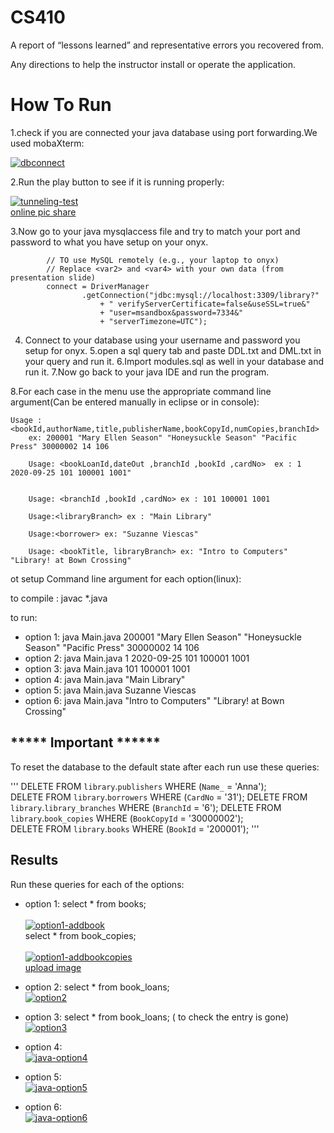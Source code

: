 # CS410
A report of “lessons learned” and representative errors you recovered from.

Any directions to help the instructor install or operate the application.
# How To Run
1.check if you are connected your java database using port forwarding.We used mobaXterm:


<a href="https://ibb.co/4NmpjF6"><img src="https://i.ibb.co/2KndjFD/dbconnect.png" alt="dbconnect" border="0"></a>

2.Run the play button to see if it is running properly:

<a href="https://ibb.co/VvZwcmh"><img src="https://i.ibb.co/MR4Bx6j/tunneling-test.png" alt="tunneling-test" border="0"></a><br /><a target='_blank' href='https://imgbb.com/'>online pic share</a><br />

3.Now go to your java mysqlaccess file and try to match your port and password to what you have setup on your onyx.

        	// TO use MySQL remotely (e.g., your laptop to onyx)
        	// Replace <var2> and <var4> with your own data (from presentation slide)
			connect = DriverManager
                    .getConnection("jdbc:mysql://localhost:3309/library?"
                    	+ " verifyServerCertificate=false&useSSL=true&"
                        + "user=msandbox&password=7334&"
                    	+ "serverTimezone=UTC");
                      
4. Connect to your database using your username and password you setup for onyx.
5.open a sql query tab and paste DDL.txt and DML.txt in your query and run it.
6.Import modules.sql as well in your database and run it.
7.Now go back to your java IDE and run the program.

8.For each case in the menu use the appropriate command line argument(Can be entered manually in eclipse or in console):
	
	Usage : <bookId,authorName,title,publisherName,bookCopyId,numCopies,branchId>
        ex: 200001 "Mary Ellen Season" "Honeysuckle Season" "Pacific Press" 30000002 14 106        	 

        Usage: <bookLoanId,dateOut ,branchId ,bookId ,cardNo>  ex : 1 2020-09-25 101 100001 1001"
            	
            	
        Usage: <branchId ,bookId ,cardNo> ex : 101 100001 1001
           
        Usage:<libraryBranch> ex : "Main Library" 
                        	
        Usage:<borrower> ex: "Suzanne Viescas" 
	            	
        Usage: <bookTitle, libraryBranch> ex: "Intro to Computers"  "Library! at Bown Crossing" 
	
ot setup Command line argument for each option(linux):

to compile : javac *.java 

to run:

* option 1: java Main.java 200001 "Mary Ellen Season" "Honeysuckle Season" "Pacific Press" 30000002 14 106
* option 2: java Main.java 1 2020-09-25 101 100001 1001
* option 3: java Main.java 101 100001 1001
* option 4: java Main.java "Main Library"
* option 5: java Main.java Suzanne Viescas
* option 6: java Main.java "Intro to Computers"  "Library! at Bown Crossing"

## ***** Important ******
To reset the database to the default state after each run use these queries:

'''
     DELETE FROM `library`.`publishers` WHERE (`Name_` = 'Anna');    	
     DELETE FROM `library`.`borrowers` WHERE (`CardNo` = '31');	
     DELETE FROM `library`.`library_branches` WHERE (`BranchId` = '6');	
     DELETE FROM `library`.`book_copies` WHERE (`BookCopyId` = '30000002');		
     DELETE FROM `library`.`books` WHERE (`BookId` = '200001');	
'''
 
 ## Results
 
 Run these queries for each of the options:
 
 * option 1: select * from books;     <br />   
<a href="https://imgbb.com/"><img src="https://i.ibb.co/d2j9cQJ/option1-addbook.png" alt="option1-addbook" border="0"></a>  
	     select * from book_copies;   <br />  
<a href="https://imgbb.com/"><img src="https://i.ibb.co/G2tRPkM/option1-addbookcopies.png" alt="option1-addbookcopies" border="0"></a><br /><a target='_blank' href='https://imgbb.com/'>upload image</a>  <br />
	     
 * option 2: select * from book_loans;    
 <a href="https://imgbb.com/"><img src="https://i.ibb.co/rMX7S5W/option2.png" alt="option2" border="0"></a>
	     
 * option 3: select * from book_loans; ( to check the entry is gone)\
 <a href="https://imgbb.com/"><img src="https://i.ibb.co/10mCbXQ/option3.png" alt="option3" border="0"></a>
 
 * option 4:   
 <a href="https://imgbb.com/"><img src="https://i.ibb.co/r62BNBX/java-option4.png" alt="java-option4" border="0"></a>  
 * option 5:   
 <a href="https://imgbb.com/"><img src="https://i.ibb.co/CMyJN4F/java-option5.png" alt="java-option5" border="0"></a>  
 * option 6:  
 <a href="https://imgbb.com/"><img src="https://i.ibb.co/h9qvgHh/java-option6.png" alt="java-option6" border="0"></a>  
 












